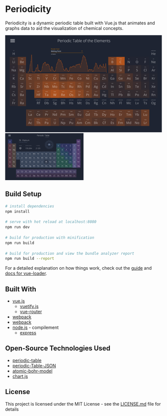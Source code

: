 # Periodicity

Periodicity is a dynamic periodic table built with Vue.js that animates and graphs data to aid the visualization of chemical concepts.

[![Periodicity](./screenshot.png 'Periodicity')](https://periodicity.io)
<img src="./screenshot2.png" width="50%"/>

## Build Setup

```bash
# install dependencies
npm install

# serve with hot reload at localhost:8080
npm run dev

# build for production with minification
npm run build

# build for production and view the bundle analyzer report
npm run build --report
```

For a detailed explanation on how things work, check out the [guide](http://vuejs-templates.github.io/webpack/) and [docs for vue-loader](http://vuejs.github.io/vue-loader).

## Built With

- [vue.js](https://github.com/vuejs/vue)
  - [vuetify.js](https://github.com/vuetifyjs/vuetify)
  - [vue-router](https://github.com/vuejs/vue-router)
- [webpack](https://github.com/webpack/webpack)
- [webpack](https://github.com/webpack/webpack)
- [node.js](https://github.com/nodejs/node) - compilement
  - [express](https://github.com/webpack/webpack)

## Open-Source Technologies Used

- [periodic-table](https://www.npmjs.com/package/periodic-table)
- [periodic-Table-JSON](https://github.com/Bowserinator/Periodic-Table-JSON)
- [atomic-bohr-model](https://github.com/ACollectionOfAtoms/atomic-bohr-model)
- [chart.js](https://github.com/chartjs/Chart.js)

## License

This project is licensed under the MIT License - see the [LICENSE.md](LICENSE.md) file for details


